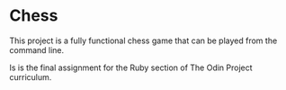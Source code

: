 # Chess

This project is a fully functional chess game that can be played from the command line.

Is is the final assignment for the Ruby section of The Odin Project curriculum.

